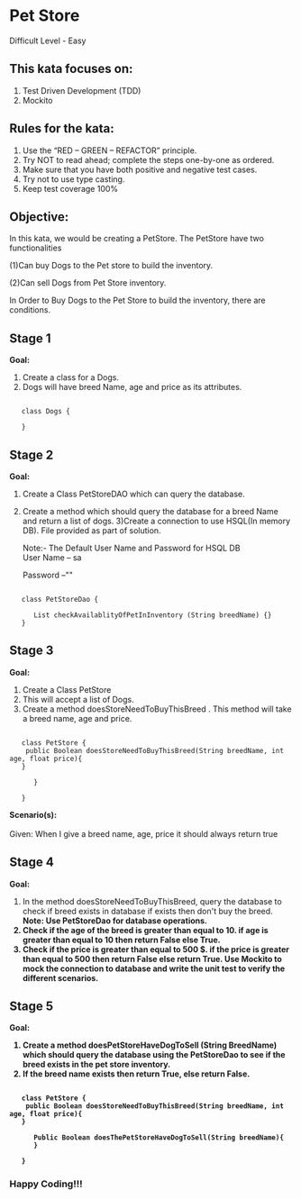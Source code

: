 # Pet Store

Difficult Level - Easy

## This kata focuses on:
1) Test Driven Development (TDD)
2) Mockito

## Rules for the kata:
1) Use the “RED – GREEN – REFACTOR” principle.
2) Try NOT to read ahead; complete the steps one-by-one as ordered.
3) Make sure that you have both positive and negative test cases.
4) Try not to use type casting.
5) Keep test coverage 100%

## Objective:
In this kata, we would be creating a PetStore.
The PetStore have two functionalities

   (1)Can buy Dogs to the Pet store to build the inventory.
   
   (2)Can sell Dogs from Pet Store inventory.
   
  In Order to Buy Dogs to the Pet Store to build the inventory, there are conditions.
  

## Stage 1
<b>Goal:</b>
1) Create a class for a Dogs. 
2) Dogs will have breed Name, age and price as its attributes.
<pre><code>
   class Dogs {

   }
</code></pre>


## Stage 2
<b>Goal:</b>
1) Create a Class PetStoreDAO which can query the database.
2) Create a method which should query the database for a breed Name and return a list of dogs.
3)Create a connection to use HSQL(In memory DB). File provided as part of solution.
  
     Note:- The Default User Name and Password for HSQL DB  
     User Name – sa
     
     Password –""

<pre><code>
   class PetStoreDao {

      List<Dogs> checkAvailablityOfPetInInventory (String breedName) {}
   }
</code></pre>

## Stage 3
<b>Goal:</b>
1) Create a Class PetStore
2) This will accept a list of Dogs.
3) Create a method doesStoreNeedToBuyThisBreed . 
   This method will take a breed name, age and price. 


<pre><code>
   class PetStore {
    public Boolean doesStoreNeedToBuyThisBreed(String breedName, int age, float price){
   }
   
      }
      
   }
</code></pre>

<b>Scenario(s):</b><br><br>
Given: When I give a breed name, age, price it should always return true <br> 


## Stage 4
<b>Goal:</b>
1) In the method doesStoreNeedToBuyThisBreed, query the database to check 
   if breed exists in database if exists then don't buy the breed.
   <b>Note:<b> Use PetStoreDao for database operations.
2) Check if the age of the breed is greater than equal to 10. 
   if age is greater than equal to 10 then return False else True.
3) Check if the price is greater than equal to 500 $. 
   if the price is greater than equal to 500 then return False else return True.
 Use Mockito to mock the connection to database and write the unit test to verify the different scenarios.
 

## Stage 5
<b>Goal:</b>
1) Create a method doesPetStoreHaveDogToSell (String BreedName) 
which should query the database using the PetStoreDao to 
see if the breed exists in the pet store inventory. 
2) If the breed name exists then return True, else return False.
<pre><code>
   class PetStore {
    public Boolean doesStoreNeedToBuyThisBreed(String breedName, int age, float price){
   }
   
      Public Boolean doesThePetStoreHaveDogToSell(String breedName){
      }
      
   }
</code></pre>
### Happy Coding!!!
